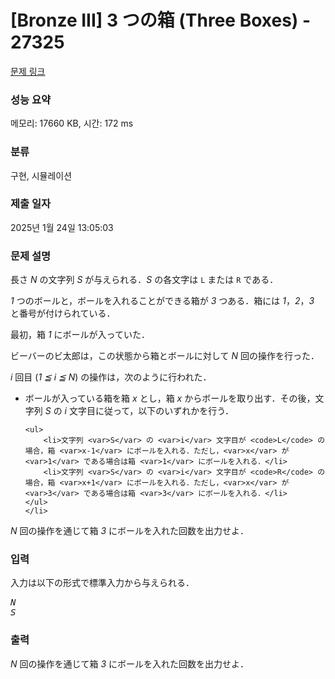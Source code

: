 # [Bronze III] 3 つの箱 (Three Boxes) - 27325 

[문제 링크](https://www.acmicpc.net/problem/27325) 

### 성능 요약

메모리: 17660 KB, 시간: 172 ms

### 분류

구현, 시뮬레이션

### 제출 일자

2025년 1월 24일 13:05:03

### 문제 설명

<p>長さ <var>N</var> の文字列 <var>S</var> が与えられる．<var>S</var> の各文字は <code>L</code> または <code>R</code> である．</p>

<p><var>1</var> つのボールと，ボールを入れることができる箱が <var>3</var> つある．箱には <var>1</var>，<var>2</var>，<var>3</var> と番号が付けられている．</p>

<p>最初，箱 <var>1</var> にボールが入っていた．</p>

<p>ビーバーのビ太郎は，この状態から箱とボールに対して <var>N</var> 回の操作を行った．</p>

<p><var>i</var> 回目 (<var>1 ≦ i ≦ N</var>) の操作は，次のように行われた．</p>

<ul>
	<li>ボールが入っている箱を箱 <var>x</var> とし，箱 <var>x</var> からボールを取り出す．その後，文字列 <var>S</var> の <var>i</var> 文字目に従って，以下のいずれかを行う．

	<ul>
		<li>文字列 <var>S</var> の <var>i</var> 文字目が <code>L</code> の場合，箱 <var>x-1</var> にボールを入れる．ただし，<var>x</var> が <var>1</var> である場合は箱 <var>1</var> にボールを入れる．</li>
		<li>文字列 <var>S</var> の <var>i</var> 文字目が <code>R</code> の場合，箱 <var>x+1</var> にボールを入れる．ただし，<var>x</var> が <var>3</var> である場合は箱 <var>3</var> にボールを入れる．</li>
	</ul>
	</li>
</ul>

<p><var>N</var> 回の操作を通じて箱 <var>3</var> にボールを入れた回数を出力せよ．</p>

### 입력 

 <p>入力は以下の形式で標準入力から与えられる．</p>

<pre><var>N</var>
<var>S</var></pre>

### 출력 

 <p><var>N</var> 回の操作を通じて箱 <var>3</var> にボールを入れた回数を出力せよ．</p>

